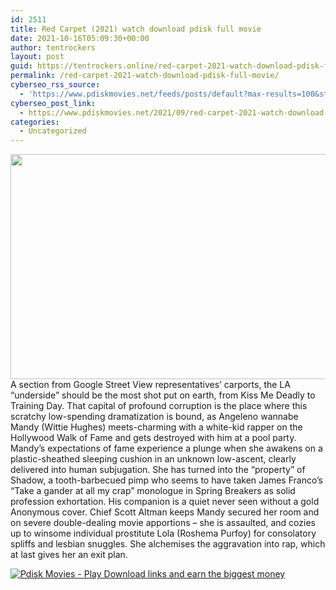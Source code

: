 ```yaml
---
id: 2511
title: Red Carpet (2021) watch download pdisk full movie
date: 2021-10-16T05:09:30+00:00
author: tentrockers
layout: post
guid: https://tentrockers.online/red-carpet-2021-watch-download-pdisk-full-movie/
permalink: /red-carpet-2021-watch-download-pdisk-full-movie/
cyberseo_rss_source:
  - 'https://www.pdiskmovies.net/feeds/posts/default?max-results=100&start-index=301'
cyberseo_post_link:
  - https://www.pdiskmovies.net/2021/09/red-carpet-2021-watch-download-pdisk.html
categories:
  - Uncategorized
---
```

<div class="separator">
  <a href="https://1.bp.blogspot.com/-FfccTK2tIi4/YUnVt4P0dqI/AAAAAAAAAE8/MMyr-JfIL50jmbLXHU0wK2SwVfQDUHgTwCNcBGAsYHQ/s1280/Red%2BCarpet%2B%25282021%2529.jpg" imageanchor="1"><img loading="lazy" border="0" data-original-height="720" data-original-width="1280" height="360" src="https://1.bp.blogspot.com/-FfccTK2tIi4/YUnVt4P0dqI/AAAAAAAAAE8/MMyr-JfIL50jmbLXHU0wK2SwVfQDUHgTwCNcBGAsYHQ/w640-h360/Red%2BCarpet%2B%25282021%2529.jpg" width="640" /></a>
</div>



<div>
  <div>
    <span>A section from Google Street View representatives&#8217; carports, the LA &#8220;underside&#8221; should be the most shot put on earth, from Kiss Me Deadly to Training Day. That capital of profound corruption is the place where this scratchy low-spending dramatization is bound, as Angeleno wannabe Mandy (Wittie Hughes) meets-charming with a white-kid rapper on the Hollywood Walk of Fame and gets destroyed with him at a pool party.&nbsp;</span>
  </div>
  
  <div>
    <span>Mandy&#8217;s expectations of fame experience a plunge when she awakens on a plastic-sheathed sleeping cushion in an unknown low-ascent, clearly delivered into human subjugation. She has turned into the &#8220;property&#8221; of Shadow, a tooth-barbecued pimp who seems to have taken James Franco&#8217;s &#8220;Take a gander at all my crap&#8221; monologue in Spring Breakers as solid profession exhortation. His companion is a quiet never seen without a gold Anonymous cover. Chief Scott Altman keeps Mandy secured her room and on severe double-dealing movie apportions – she is assaulted, and cozies up to winsome individual prostitute Lola (Roshema Purfoy) for consolatory spliffs and lesbian snuggles. She alchemises the aggravation into rap, which at last gives her an exit plan.</span>
  </div>
</div>

[![](https://1.bp.blogspot.com/-a93bp85aB6g/YUXjACCiX3I/AAAAAAAAbQE/GHmPI7h0af0tqn6tYzd0cdrDv9Hu9LUSACLcBGAsYHQ/s16000/Play_it_New-removebg-preview.png "Pdisk Movies - Play Download links and earn the biggest money")](https://www.pdislin.com/share-video?videoid=nv2ld1001f36)